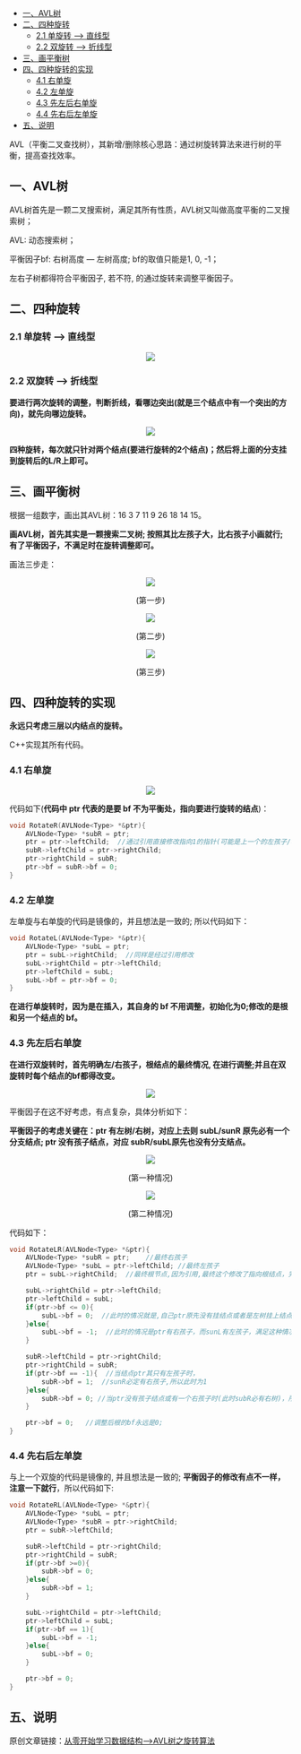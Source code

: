 - [一、AVL树](#一avl树)
- [二、四种旋转](#二四种旋转)
  - [2.1 单旋转 --> 直线型](#21-单旋转----直线型)
  - [2.2 双旋转 --> 折线型](#22-双旋转----折线型)
- [三、画平衡树](#三画平衡树)
- [四、四种旋转的实现](#四四种旋转的实现)
  - [4.1 右单旋](#41-右单旋)
  - [4.2 左单旋](#42-左单旋)
  - [4.3 先左后右单旋](#43-先左后右单旋)
  - [4.4 先右后左单旋](#44-先右后左单旋)
- [五、说明](#五说明)

AVL（平衡二叉查找树），其新增/删除核心思路：通过树旋转算法来进行树的平衡，提高查找效率。

## 一、AVL树

AVL树首先是一颗二叉搜索树，满足其所有性质，AVL树又叫做高度平衡的二叉搜索树；

AVL: 动态搜索树；

平衡因子bf: 右树高度 — 左树高度; bf的取值只能是1, 0, -1；

左右子树都得符合平衡因子, 若不符, 的通过旋转来调整平衡因子。

## 二、四种旋转

### 2.1 单旋转 --> 直线型

<div align=center><img src='https://mmbiz.qpic.cn/mmbiz_png/iaumSdLKJXtQIp2yMxltM0oFHibFI34ibXjMDMg3xOXUA2Z4h3aKw9iciaUWErPt0XcLZ4b0ClMS3ece4DzZyozAqibA/640?wx_fmt=png&tp=webp&wxfrom=5&wx_lazy=1&wx_co=1'></div>

### 2.2 双旋转 --> 折线型

**要进行两次旋转的调整，判断折线，看哪边突出(就是三个结点中有一个突出的方向)，就先向哪边旋转。**

<div align=center><img src='https://mmbiz.qpic.cn/mmbiz_png/iaumSdLKJXtQIp2yMxltM0oFHibFI34ibXjcR42J990QNeAD4boaTfbNPsMY1MNmibgibt16OcveHxED5dZ5QXRVCkw/640?wx_fmt=png&tp=webp&wxfrom=5&wx_lazy=1&wx_co=1'></div>

**四种旋转，每次就只针对两个结点(要进行旋转的2个结点)；然后将上面的分支挂到旋转后的L/R上即可。**

## 三、画平衡树

根据一组数字，画出其AVL树：16 3 7 11 9 26 18 14 15。

**画AVL树，首先其实是一颗搜索二叉树; 按照其比左孩子大，比右孩子小画就行; 有了平衡因子，不满足时在旋转调整即可。**

画法三步走：

<div align=center><img src='https://mmbiz.qpic.cn/mmbiz_png/iaumSdLKJXtQIp2yMxltM0oFHibFI34ibXjGYsTSZKNzibbUFibRFUVa97ibSsJ5vVl4t8uiaCfAyVZSicZ3OzLiasNKiatg/640?wx_fmt=png&tp=webp&wxfrom=5&wx_lazy=1&wx_co=1'></div>
<p align=center>(第一步)</p>
<div align=center><img src='https://mmbiz.qpic.cn/mmbiz_png/iaumSdLKJXtQIp2yMxltM0oFHibFI34ibXjwWUEouiau0VzZfYAFlM9ZJiankAYqXMUq70gEHY2azxWpwoWuupuCiaYQ/640?wx_fmt=png&tp=webp&wxfrom=5&wx_lazy=1&wx_co=1'></div>
<p align=center>(第二步)</p>
<div align=center><img src='https://mmbiz.qpic.cn/mmbiz_png/iaumSdLKJXtQIp2yMxltM0oFHibFI34ibXjlfmyENz159GngI3yfFQUSy4647MDwKD0eXkqicpqiasQcad9fiaGMCXuA/640?wx_fmt=png&tp=webp&wxfrom=5&wx_lazy=1&wx_co=1'></div>
<p align=center>(第三步)</p>

## 四、四种旋转的实现

**永远只考虑三层以内结点的旋转。**

C++实现其所有代码。

### 4.1 右单旋

<div align=center><img src='https://mmbiz.qpic.cn/mmbiz_png/iaumSdLKJXtQIp2yMxltM0oFHibFI34ibXjRtFEFuWnb5NnaXMVXk1gOTzdqkk3MTh917VHb3dPq3ictq2jJstAdTw/640?wx_fmt=png&tp=webp&wxfrom=5&wx_lazy=1&wx_co=1'></div>

代码如下(**代码中 ptr 代表的是要 bf 不为平衡处，指向要进行旋转的结点**)：

```cpp
void RotateR(AVLNode<Type> *&ptr){
    AVLNode<Type> *subR = ptr;
    ptr = ptr->leftChild;  //通过引用直接修改指向1的指针(可能是上一个的左孩子/右孩子)
    subR->leftChild = ptr->rightChild;
    ptr->rightChild = subR;
    ptr->bf = subR->bf = 0;
}
```

### 4.2 左单旋

左单旋与右单旋的代码是镜像的，并且想法是一致的; 所以代码如下：

```cpp
void RotateL(AVLNode<Type> *&ptr){
    AVLNode<Type> *subL = ptr;
    ptr = subL->rightChild;  //同样是经过引用修改
    subL->rightChild = ptr->leftChild;
    ptr->leftChild = subL;
    subL->bf = ptr->bf = 0;
}
```

**在进行单旋转时，因为是在插入，其自身的 bf 不用调整，初始化为0;修改的是根和另一个结点的 bf。**

### 4.3 先左后右单旋

**在进行双旋转时，首先明确左/右孩子，根结点的最终情况, 在进行调整;并且在双旋转时每个结点的bf都得改变。**

<div align=center><img src='https://mmbiz.qpic.cn/mmbiz_png/iaumSdLKJXtQIp2yMxltM0oFHibFI34ibXjZzU9AHgIx6Sh1rYjVvjKPBy2njydNHUPE9HOxPPvFBBn1bFLRUk3iag/640?wx_fmt=png&tp=webp&wxfrom=5&wx_lazy=1&wx_co=1'></div>

平衡因子在这不好考虑，有点复杂，具体分析如下：

**平衡因子的考虑关键在：ptr 有左树/右树，对应上去则 subL/sunR 原先必有一个分支结点; ptr 没有孩子结点，对应 subR/subL原先也没有分支结点。**

<div align=center><img src='https://mmbiz.qpic.cn/mmbiz_png/iaumSdLKJXtQIp2yMxltM0oFHibFI34ibXj6yqEtwMTGIaZVYrbegZW5AcZg8Cf6ukunZKJDUNRvgwbGRiczfFHsZQ/640?wx_fmt=png&tp=webp&wxfrom=5&wx_lazy=1&wx_co=1'></div>
<p align=center>(第一种情况)</p>
<div align=center><img src='https://mmbiz.qpic.cn/mmbiz_png/iaumSdLKJXtQIp2yMxltM0oFHibFI34ibXjKKTw6GQt3ic2uMwRN5Q5xbnjSVCyfG1kveNMPK6LoVicQRN0Dic9SKMjg/640?wx_fmt=png&tp=webp&wxfrom=5&wx_lazy=1&wx_co=1'></div>
<p align=center>(第二种情况)</p>

代码如下：

```cpp
void RotateLR(AVLNode<Type> *&ptr){
    AVLNode<Type> *subR = ptr;    //最终右孩子
    AVLNode<Type> *subL = ptr->leftChild; //最终左孩子
    ptr = subL->rightChild;  //最终根节点,因为引用,最终这个修改了指向根结点，完成了连接;

    subL->rightChild = ptr->leftChild;
    ptr->leftChild = subL;
    if(ptr->bf <= 0){
        subL->bf = 0;  //此时的情况就是,自己ptr原先没有挂结点或者是左树挂上结点，而满足这种情况下，sunL原先必有左树，此时在挂上右树，所以为0;
    }else{
        subL->bf = -1;  //此时的情况是ptr有右孩子，而sunL有左孩子，满足这种情况，所以bf只能是-1;
    }

    subR->leftChild = ptr->rightChild;
    ptr->rightChild = subR;
    if(ptr->bf == -1){  //当结点ptr其只有左孩子时，
        subR->bf = 1;  //sunR必定有右孩子,所以此时为1
    }else{
        subR->bf = 0; //当ptr没有孩子结点或有一个右孩子时(此时subR必有右树)，所以此时为0;
    }

    ptr->bf = 0;   //调整后根的bf永远是0;
}
```

### 4.4 先右后左单旋

与上一个双旋的代码是镜像的, 并且想法是一致的; **平衡因子的修改有点不一样，注意一下就行**，所以代码如下:

```cpp
void RotateRL(AVLNode<Type> *&ptr){
    AVLNode<Type> *subL = ptr;
    AVLNode<Type> *subR = ptr->rightChild;
    ptr = subR->leftChild;

    subR->leftChild = ptr->rightChild;
    ptr->rightChild = subR;
    if(ptr->bf >=0){
        subR->bf = 0;
    }else{
        subR->bf = 1;
    }

    subL->rightChild = ptr->leftChild;
    ptr->leftChild = subL;
    if(ptr->bf == 1){
        subL->bf = -1;
    }else{
        subL->bf = 0;
    }

    ptr->bf = 0;
}
```

## 五、说明

原创文章链接：[从零开始学习数据结构-->AVL树之旋转算法](https://mp.weixin.qq.com/s?__biz=MzU4MjQ3NzEyNA==&mid=2247485402&idx=1&sn=a2590144c7cc6f10008056f4ddd0a94f&chksm=fdb6f3f1cac17ae7a1ea1967820f730b3b5edb5465585e308e91f25b59ad611fe1725f452a1a&token=1129091266&lang=zh_CN#rd)
